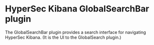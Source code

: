 # HyperSec Kibana GlobalSearchBar plugin

The GlobalSearchBar plugin provides a search interface for navigating HyperSec Kibana. (It is the UI to the GlobalSearch plugin.)
